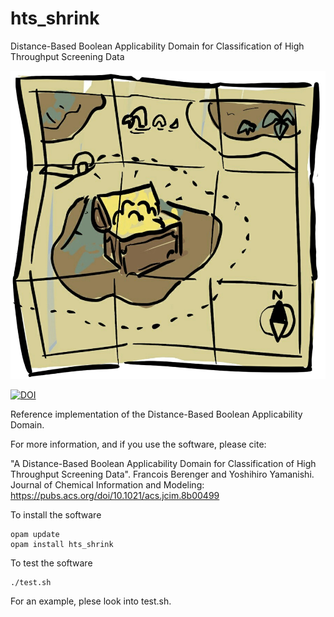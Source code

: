 # hts_shrink
Distance-Based Boolean Applicability Domain for
Classification of High Throughput Screening Data

![Logo](DBBAD_logo.png?raw=true)

[![DOI](https://zenodo.org/badge/DOI/10.5281/zenodo.1452088.svg)](https://doi.org/10.5281/zenodo.1452088)

Reference implementation of the Distance-Based Boolean Applicability Domain.

For more information, and if you use the software, please cite:

"A Distance-Based Boolean Applicability Domain for Classification
of High Throughput Screening Data".
Francois Berenger and Yoshihiro Yamanishi.
Journal of Chemical Information and Modeling:
https://pubs.acs.org/doi/10.1021/acs.jcim.8b00499

To install the software
```
opam update
opam install hts_shrink
```

To test the software
```
./test.sh
```

For an example, plese look into test.sh.
